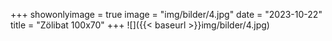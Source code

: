 +++
showonlyimage = true
image = "img/bilder/4.jpg"
date = "2023-10-22"
title = "Zölibat 100x70"
+++
![]({{< baseurl >}}img/bilder/4.jpg)